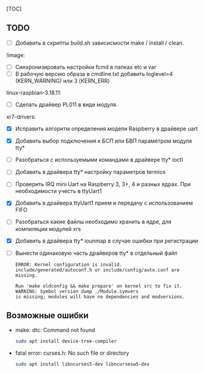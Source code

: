 [TOC]

## TODO

- [ ] Добавить в скрипты build.sh зависисмости make / install / clean.

!image:
- [ ] Синхронизировать настройки fcmd в папках etc и var
- [ ] В рабочую версию образа в cmdline.txt добавить loglevel=4 (KERN_WARNING) или 3 (KERN_ERR)

linux-raspbian-3.18.11:
- [ ] Сделать драйвер PL011 в виде модуля.

xr7-drivers:
- [x] Исправить алгоритм определения модели Raspberry в драйвере uart
- [x] Добавить выбор подключения к БСП или БВП параметром модуля tty*
- [ ] Разобраться с используемыми командами в драйвере tty* ioctl
- [ ] Добавить в драйвера tty* настройку параметров termios
- [ ] Проверить IRQ mini Uart на Raspberry 3, 3+, 4 и разных ядрах. При необходимости учесть в ttyUart1
- [x] Добавить в драйвера ttyUart1 прием и передачу с использованием FIFO
- [ ] Разобраться какие файлы необходимо хранить в ядре, для компиляции модулей xrs
- [x] Добавить в драйвера tty* iounmap в случае ошибки при регистрации
- [ ] Вынести одинаковую часть драйверов tty* в отдельный файл
  ```
  ERROR: Kernel configuration is invalid.
  include/generated/autoconf.h or include/config/auto.conf are missing.

  Run 'make oldconfig && make prepare' on kernel src to fix it.
  WARNING: Symbol version dump ./Module.symvers
  is missing; modules will have no dependencies and modversions.
  ```


## Возможные ошибки

- make: dtc: Command not found
  ```sh
  sudo apt install device-tree-compiler
  ```

- fatal error: curses.h: No such file or directory
  ```sh
  sudo apt install libncurses5-dev libncursesw5-dev
  ```